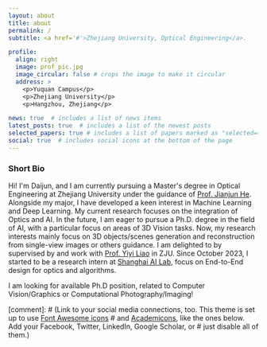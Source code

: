 ```yaml
---
layout: about
title: about
permalink: /
subtitle: <a href='#'>Zhejiang University, Optical Engineering</a>.

profile:
  align: right
  image: prof_pic.jpg
  image_circular: false # crops the image to make it circular
  address: >
    <p>Yuquan Campus</p>
    <p>Zhejiang University</p>
    <p>Hangzhou, Zhejiang</p>

news: true  # includes a list of news items
latest_posts: true  # includes a list of the newest posts
selected_papers: true # includes a list of papers marked as "selected={true}"
social: true  # includes social icons at the bottom of the page
---
```


### Short Bio
Hi! I'm Daijun, and I am currently pursuing a Master's degree in Optical Engineering at Zhejiang University under the guidance of [Prof. Jianjun He](https://mypage.zju.edu.cn/JianjunHe#0). Alongside my major, I have developed a keen interest in Machine Learning and Deep Learning. My current research focuses on the integration of Optics and AI. In the future, I am eager to pursue a Ph.D. degree in the field of AI, with a particular focus on areas of 3D Vision tasks. Now, my research interests mainly focus on 3D objects/scenes generation and reconstruction from single-view images or others guidance. I am delighted to by supervised by and work with [Prof. Yiyi Liao](https://yiyiliao.github.io/) in ZJU. Since October 2023, I started to be a research intern at [Shanghai AI Lab](https://www.shlab.org.cn/), focus on End-to-End design for optics and algorithms.

I am looking for available Ph.D position, related to Computer Vision/Graphics or Computational Photography/Imaging! 

[comment]: # (Link to your social media connections, too. This theme is set up to use [Font Awesome icons](http://fortawesome.github.io/Font-Awesome/) # and [Academicons](https://jpswalsh.github.io/academicons/), like the ones below. Add your Facebook, Twitter, LinkedIn, Google Scholar, or # just disable all of them.)
